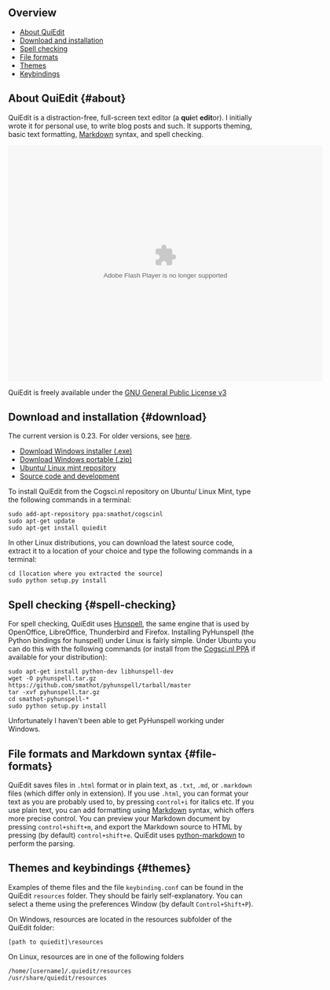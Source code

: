 Overview
--------

- [About QuiEdit](#about)
- [Download and installation](#download)
- [Spell checking](#spell-checking)
- [File formats](#file-formats)
- [Themes](#themes)
- [Keybindings](#keybindings)

About QuiEdit {#about}
-------------

QuiEdit is a distraction-free, full-screen text editor (a **qui**et **edit**or). I initially wrote it for personal use, to write blog posts and such. It supports theming, basic text formatting, [Markdown][] syntax, and spell checking.

<object width="640" height="480"> <param name="flashvars" value="offsite=true&lang=en-us&page_show_url=%2Fphotos%2Fcogsci%2Fsets%2F72157632308320281%2Fshow%2F&page_show_back_url=%2Fphotos%2Fcogsci%2Fsets%2F72157632308320281%2F&set_id=72157632308320281&jump_to="></param> <param name="movie" value="http://www.flickr.com/apps/slideshow/show.swf?v=122138"></param> <param name="allowFullScreen" value="true"></param><embed type="application/x-shockwave-flash" src="http://www.flickr.com/apps/slideshow/show.swf?v=122138" allowFullScreen="true" flashvars="offsite=true&lang=en-us&page_show_url=%2Fphotos%2Fcogsci%2Fsets%2F72157632308320281%2Fshow%2F&page_show_back_url=%2Fphotos%2Fcogsci%2Fsets%2F72157632308320281%2F&set_id=72157632308320281&jump_to=" width="640" height="480"></embed></object>

QuiEdit is freely available under the [GNU General Public License v3][gpl]

Download and installation {#download}
-------------------------

The current version is 0.23. For older versions, see [here][archive].

- [Download Windows installer (.exe)][win-exe]
- [Download Windows portable (.zip)][win-zip]
- [Ubuntu/ Linux mint repository][ppa]
- [Source code and development][github]

To install QuiEdit from the Cogsci.nl repository on Ubuntu/ Linux Mint, type the following commands in a terminal:

	sudo add-apt-repository ppa:smathot/cogscinl
	sudo apt-get update
	sudo apt-get install quiedit

In other Linux distributions, you can download the latest source code, extract it to a location of your choice and type the following commands in a terminal:

	cd [location where you extracted the source]
	sudo python setup.py install

Spell checking {#spell-checking}
--------------

For spell checking, QuiEdit uses [Hunspell][], the same engine that is used by OpenOffice, LibreOffice, Thunderbird and Firefox. Installing PyHunspell (the Python bindings for hunspell) under Linux is fairly simple. Under Ubuntu you can do this with the following commands (or install from the [Cogsci.nl PPA][ppa] if available for your distribution):

	sudo apt-get install python-dev libhunspell-dev
	wget -O pyhunspell.tar.gz https://github.com/smathot/pyhunspell/tarball/master
	tar -xvf pyhunspell.tar.gz 
	cd smathot-pyhunspell-*
	sudo python setup.py install

Unfortunately I haven't been able to get PyHunspell working under Windows.

File formats and Markdown syntax {#file-formats}
--------------------------------

QuiEdit saves files in `.html` format or in plain text, as `.txt`, `.md`, or `.markdown` files (which differ only in extension). If you use `.html`, you can format your text as you are probably used to, by pressing `control+i` for italics etc. If you use plain text, you can add formatting using [Markdown][] syntax, which offers more precise control. You can preview your Markdown document by pressing `control+shift+m`, and export the Markdown source to HTML by pressing (by default) `control+shift+e`. QuiEdit uses [python-markdown][] to perform the parsing.

Themes and keybindings {#themes}
----------------------

Examples of theme files and the file `keybinding.conf` can be found in the QuiEdit `resources` folder. They should be fairly self-explanatory. You can select a theme using the preferences Window (by default `Control+Shift+P`).

On Windows, resources are located in the resources subfolder of the QuiEdit folder:

	[path to quiedit]\resources

On Linux, resources are in one of the following folders

	/home/[username]/.quiedit/resources
	/usr/share/quiedit/resources

[markdown]: http://daringfireball.net/projects/markdown/syntax
[gpl]: http://www.gnu.org/copyleft/gpl.html
[archive]: http://files.cogsci.nl/software/quiedit/
[hunspell]: http://hunspell.sourceforge.net/
[python-markdown]: http://packages.python.org/Markdown/
[ppa]: https://launchpad.net/~smathot/+archive/cogscinl
[github]: https://github.com/smathot/quiedit
[win-exe]: http://files.cogsci.nl/software/quiedit/quiedit_0.23-win32-1.exe
[win-zip]: http://files.cogsci.nl/software/quiedit/quiedit_0.23-win32-1.zip
